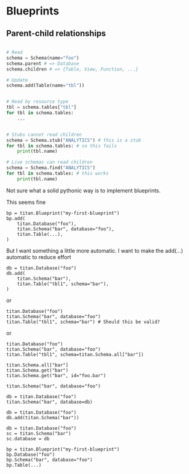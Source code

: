 # Blueprints

## Parent-child relationships

```Python

# Read
schema = Schema(name="foo")
schema.parent # => Database
schema.children # => {Table, View, Function, ...}

# Update
schema.add(Table(name="tbl"))


# Read by resource type
tbl = schema.tables["tbl"]
for tbl in schema.tables:
    ...


# Stubs cannot read children
schema = Schema.stub("ANALYTICS") # this is a stub
for tbl in schema.tables: # so this fails
    print(tbl.name)

# Live schemas can read children
schema = Schema.find("ANALYTICS")
for tbl in schema.tables: # this works
    print(tbl.name)

```











Not sure what a solid pythonic way is to implement blueprints.

This seems fine

```
bp = titan.Blueprint("my-first-blueprint")
bp.add(
    titan.Database("foo"),
    titan.Schema("bar", database="foo"),
    titan.Table(...),
)
```

But I want something a little more automatic. I want to make the add(...) automatic to reduce effort

```
db = titan.Database("foo")
db.add(
    titan.Schema("bar"),
    titan.Table("tbl1", schema="bar"),
)
```

or

```
titan.Database("foo")
titan.Schema("bar", database="foo")
titan.Table("tbl1", schema="bar") # Should this be valid?
```

or

```
titan.Database("foo")
titan.Schema("bar", database="foo")
titan.Table("tbl1", schema=titan.Schema.all["bar"])
```


```
titan.Schema.all["bar"]
titan.Schema.get("bar")
titan.Schema.get("bar", id="foo.bar")
```


```
titan.Schema("bar", database="foo")

db = titan.Database("foo")
titan.Schema("bar", database=db)

db = titan.Database("foo")
db.add(titan.Schema("bar"))

db = titan.Database("foo")
sc = titan.Schema("bar")
sc.database = db
```


```
bp = titan.Blueprint("my-first-blueprint")
bp.Database("foo")
bp.Schema("bar", database="foo")
bp.Table(...)
```
